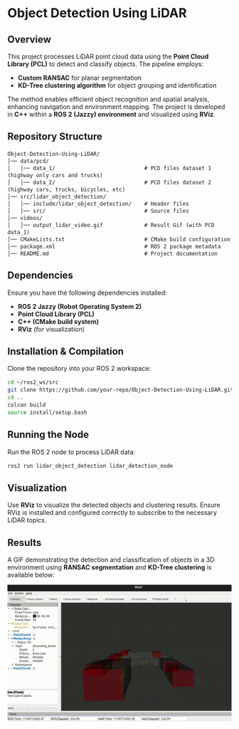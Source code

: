 # Object Detection Using LiDAR

## Overview
This project processes LiDAR point cloud data using the **Point Cloud Library (PCL)** to detect and classify objects. The pipeline employs:
- **Custom RANSAC** for planar segmentation
- **KD-Tree clustering algorithm** for object grouping and identification

The method enables efficient object recognition and spatial analysis, enhancing navigation and environment mapping. The project is developed in **C++** within a **ROS 2 (Jazzy) environment** and visualized using **RViz**.

## Repository Structure
```
Object-Detection-Using-LiDAR/
│── data/pcd/
│   │── data_1/                            # PCD files dataset 1 (highway only cars and trucks)
│   │── data_2/                            # PCD files dataset 2 (highway cars, trucks, bicycles, etc)
│── src/lidar_object_detection/
│   │── include/lidar_object_detection/    # Header files
│   │── src/                               # Source files
│── videos/
│   │── output_lidar_video.gif             # Result Gif (with PCD data_1)
│── CMakeLists.txt                         # CMake build configuration
│── package.xml                            # ROS 2 package metadata
│── README.md                              # Project documentation
```

## Dependencies
Ensure you have the following dependencies installed:
- **ROS 2 Jazzy (Robot Operating System 2)**
- **Point Cloud Library (PCL)**
- **C++ (CMake build system)**
- **RViz** (for visualization)

## Installation & Compilation
Clone the repository into your ROS 2 workspace:
```sh
cd ~/ros2_ws/src
git clone https://github.com/your-repo/Object-Detection-Using-LiDAR.git
cd ..
colcon build
source install/setup.bash
```

## Running the Node
Run the ROS 2 node to process LiDAR data:
```sh
ros2 run lidar_object_detection lidar_detection_node
```

## Visualization
Use **RViz** to visualize the detected objects and clustering results. Ensure RViz is installed and configured correctly to subscribe to the necessary LiDAR topics.

## Results
A GIF demonstrating the detection and classification of objects in a 3D environment using **RANSAC segmentation** and **KD-Tree clustering** is available below:

![Detection Result](videos/output_lidar_video.gif)



